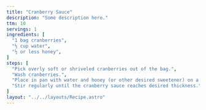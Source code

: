 ```yaml
---
title: "Cranberry Sauce"
description: "Some description here."
ttm: 10
servings: 1
ingredients: [
  "1 bag cranberries",
  "½ cup water",
  "½ or less honey",
]
steps: [
  "Pick overly soft or shriveled cranberries out of the bag.",
  "Wash cranberries.",
  "Place in pan with water and honey (or other desired sweetener) on a low/medium heat.",
  "Stir regularly until the cranberry sauce reaches desired thickness.",
]
layout: "../../layouts/Recipe.astro"
---
```

